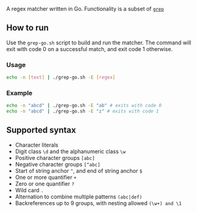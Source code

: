 A regex matcher written in Go. Functionality is a subset of [`grep`](https://en.wikipedia.org/wiki/Grep)

## How to run

Use the `grep-go.sh` script to build and run the matcher. The command will exit with code 0 on a successful match, and exit code 1 otherwise.

### Usage
```sh
echo -n [text] | ./grep-go.sh -E [regex]
```

### Example
```sh
echo -n "abcd" | ./grep-go.sh -E "ab" # exits with code 0
echo -n "abcd" | ./grep-go.sh -E "z" # exits with code 1
```

## Supported syntax
- Character literals
- Digit class `\d` and the alphanumeric class `\w`
- Positive character groups `[abc]`
- Negative character groups `[^abc]`
- Start of string anchor `^`, and end of string anchor `$`
- One or more quantifier `+`
- Zero or one quantifier `?`
- Wild card `.`
- Alternation to combine multiple patterns `(abc|def)`
- Backreferences up to 9 groups, with nesting allowed `(\w+) and \1` 